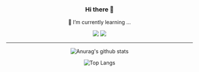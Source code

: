 <div align="center">

  ### Hi there 👋

  🌱 I’m currently learning ...
  
  <img src="https://img.shields.io/badge/_-Java-red" />
  <img src="https://img.shields.io/badge/HTML-E34F26-HTML-E34F26" />
  
  <hr>

  ![Anurag's github stats](https://github-readme-stats.vercel.app/api?username=pockypepe&show_icons=true&theme=tokyonight)
  
  ![Top Langs](https://github-readme-stats.vercel.app/api/top-langs/?username=pockypepe&layout=compact&theme=tokyonight)


<!--
**pockypepe/pockypepe** is a ✨ _special_ ✨ repository because its `README.md` (this file) appears on your GitHub profile.

Here are some ideas to get you started:

- 🔭 I’m currently working on ...
- 🌱 I’m currently learning ...
  java in SSAFY 9th
- 👯 I’m looking to collaborate on ...
- 🤔 I’m looking for help with ...
- 💬 Ask me about ...
- 📫 How to reach me: ...
- 😄 Pronouns: ...
- ⚡ Fun fact: ...
-->

</div>

